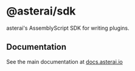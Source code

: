 # @asterai/sdk

asterai's AssemblyScript SDK for writing plugins.

## Documentation

See the main documentation at [docs.asterai.io](https://docs.asterai.io)
